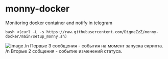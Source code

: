 # monny-docker
Monitoring docker container and notify in telegram

```
bash <(curl -L -s https://raw.githubusercontent.com/DigneZzZ/monny-docker/main/setup_monny.sh)
```
![image](https://github.com/DigneZzZ/monny-docker/assets/50312583/0360a73b-a742-4cfa-b33c-ca119e376b60)
/n
Первые 3 сообщения  - события на момент запуска скрипта.
/n
Вторые 2 собщения - событие изменений статуса.
